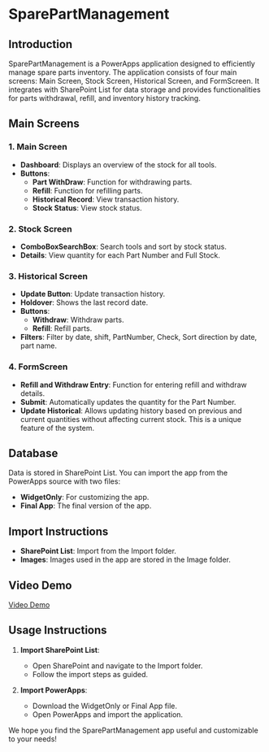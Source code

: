 # SparePartManagement

## Introduction
SparePartManagement is a PowerApps application designed to efficiently manage spare parts inventory. The application consists of four main screens: Main Screen, Stock Screen, Historical Screen, and FormScreen. It integrates with SharePoint List for data storage and provides functionalities for parts withdrawal, refill, and inventory history tracking.

## Main Screens

### 1. Main Screen
- **Dashboard**: Displays an overview of the stock for all tools.
- **Buttons**:
  - **Part WithDraw**: Function for withdrawing parts.
  - **Refill**: Function for refilling parts.
  - **Historical Record**: View transaction history.
  - **Stock Status**: View stock status.

### 2. Stock Screen
- **ComboBoxSearchBox**: Search tools and sort by stock status.
- **Details**: View quantity for each Part Number and Full Stock.

### 3. Historical Screen
- **Update Button**: Update transaction history.
- **Holdover**: Shows the last record date.
- **Buttons**:
  - **Withdraw**: Withdraw parts.
  - **Refill**: Refill parts.
- **Filters**: Filter by date, shift, PartNumber, Check, Sort direction by date, part name.

### 4. FormScreen
- **Refill and Withdraw Entry**: Function for entering refill and withdraw details.
- **Submit**: Automatically updates the quantity for the Part Number.
- **Update Historical**: Allows updating history based on previous and current quantities without affecting current stock. This is a unique feature of the system.

## Database
Data is stored in SharePoint List. You can import the app from the PowerApps source with two files:
- **WidgetOnly**: For customizing the app.
- **Final App**: The final version of the app.

## Import Instructions
- **SharePoint List**: Import from the Import folder.
- **Images**: Images used in the app are stored in the Image folder.

## Video Demo
[Video Demo](https://github.com/tieugem1997/SparePartManagement/blob/main/Video%20Demo.mp4)

## Usage Instructions
1. **Import SharePoint List**:
   - Open SharePoint and navigate to the Import folder.
   - Follow the import steps as guided.

2. **Import PowerApps**:
   - Download the WidgetOnly or Final App file.
   - Open PowerApps and import the application.

We hope you find the SparePartManagement app useful and customizable to your needs!
